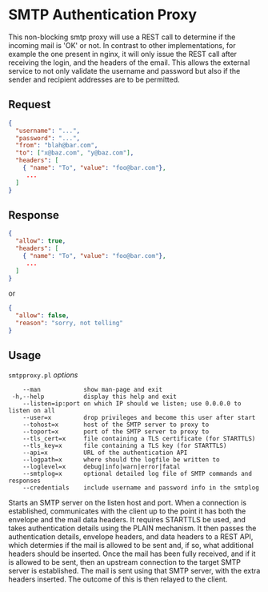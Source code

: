 # SMTP Authentication Proxy

This non-blocking smtp proxy will use a REST call to determine if the incoming mail is 'OK' or not. In contrast to other implementations, for example the one present in nginx, it will only issue the REST call after receiving the login, and the headers of the email. This allows the external service to not only validate the username and password but also if the sender and recipient addresses are to be permitted.

## Request

```json
{
  "username": "...",
  "password": "...",
  "from": "blah@bar.com",
  "to": ["x@baz.com", "y@baz.com"],
  "headers": [
    { "name": "To", "value": "foo@bar.com"},
     ...
  ]
}
```

## Response

```json
{
  "allow": true,
  "headers": [
    { "name": "To", "value": "foo@bar.com"},
     ...
  ]
}
```

or 

```json
{
  "allow": false,
  "reason": "sorry, not telling"
}
```

## Usage

`smtpproxy.pl` *options*

```
    --man            show man-page and exit
 -h,--help           display this help and exit
    --listen=ip:port on which IP should we listen; use 0.0.0.0 to listen on all
    --user=x         drop privileges and become this user after start
    --tohost=x       host of the SMTP server to proxy to
    --toport=x       port of the SMTP server to proxy to
    --tls_cert=x     file containing a TLS certificate (for STARTTLS)
    --tls_key=x      file containing a TLS key (for STARTTLS)
    --api=x          URL of the authentication API
    --logpath=x      where should the logfile be written to
    --loglevel=x     debug|info|warn|error|fatal
    --smtplog=x      optional detailed log file of SMTP commands and responses
    --credentials    include username and password info in the smtplog
```

Starts an SMTP server on the listen host and port. When a connection is
established, communicates with the client up to the point it has both the
envelope and the mail data headers. It requires STARTTLS be used, and takes
authentication details using the PLAIN mechanism.
It then passes the authentication details, envelope headers, and data headers
to a REST API, which determies if the mail is allowed to be sent and, if so,
what additional headers should be inserted.
Once the mail has been fully received, and if it is allowed to be sent, then
an upstream connection to the target SMTP server is established. The mail is
sent using that SMTP server, with the extra headers inserted. The outcome of
this is then relayed to the client.
